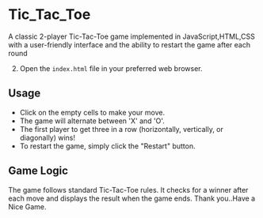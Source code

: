 # Tic_Tac_Toe
A classic 2-player Tic-Tac-Toe game implemented in JavaScript,HTML,CSS with a user-friendly interface and the ability to restart the game after each round

2. Open the `index.html` file in your preferred web browser.

## Usage

- Click on the empty cells to make your move.
- The game will alternate between 'X' and 'O'.
- The first player to get three in a row (horizontally, vertically, or diagonally) wins!
- To restart the game, simply click the "Restart" button.

## Game Logic

The game follows standard Tic-Tac-Toe rules. It checks for a winner after each move and displays the result when the game ends.
Thank you..Have a Nice Game.

